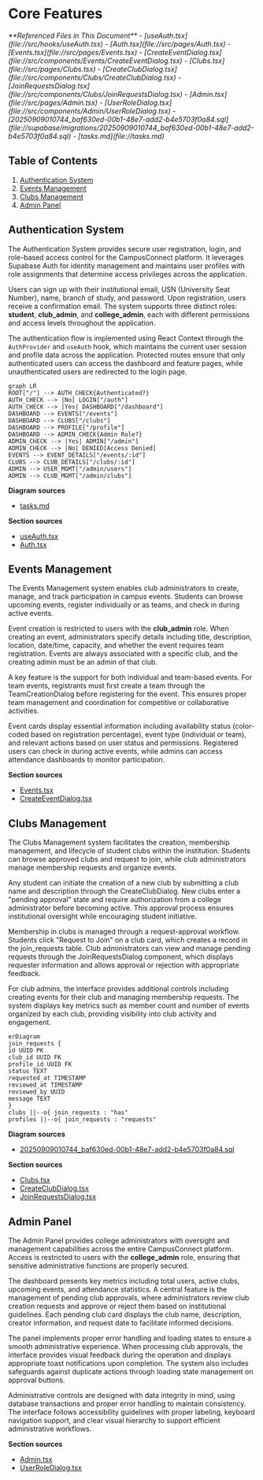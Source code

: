 # Core Features

<cite>
**Referenced Files in This Document**   
- [useAuth.tsx](file://src/hooks/useAuth.tsx)
- [Auth.tsx](file://src/pages/Auth.tsx)
- [Events.tsx](file://src/pages/Events.tsx)
- [CreateEventDialog.tsx](file://src/components/Events/CreateEventDialog.tsx)
- [Clubs.tsx](file://src/pages/Clubs.tsx)
- [CreateClubDialog.tsx](file://src/components/Clubs/CreateClubDialog.tsx)
- [JoinRequestsDialog.tsx](file://src/components/Clubs/JoinRequestsDialog.tsx)
- [Admin.tsx](file://src/pages/Admin.tsx)
- [UserRoleDialog.tsx](file://src/components/Admin/UserRoleDialog.tsx)
- [20250909010744_baf630ed-00b1-48e7-add2-b4e5703f0a84.sql](file://supabase/migrations/20250909010744_baf630ed-00b1-48e7-add2-b4e5703f0a84.sql)
- [tasks.md](file://tasks.md)
</cite>

## Table of Contents
1. [Authentication System](#authentication-system)
2. [Events Management](#events-management)
3. [Clubs Management](#clubs-management)
4. [Admin Panel](#admin-panel)

## Authentication System

The Authentication System provides secure user registration, login, and role-based access control for the CampusConnect platform. It leverages Supabase Auth for identity management and maintains user profiles with role assignments that determine access privileges across the application.

Users can sign up with their institutional email, USN (University Seat Number), name, branch of study, and password. Upon registration, users receive a confirmation email. The system supports three distinct roles: **student**, **club_admin**, and **college_admin**, each with different permissions and access levels throughout the application.

The authentication flow is implemented using React Context through the `AuthProvider` and `useAuth` hook, which maintains the current user session and profile data across the application. Protected routes ensure that only authenticated users can access the dashboard and feature pages, while unauthenticated users are redirected to the login page.

```mermaid
graph LR
ROOT["/"] --> AUTH_CHECK{Authenticated?}
AUTH_CHECK --> |No| LOGIN["/auth"]
AUTH_CHECK --> |Yes| DASHBOARD["/dashboard"]
DASHBOARD --> EVENTS["/events"]
DASHBOARD --> CLUBS["/clubs"]
DASHBOARD --> PROFILE["/profile"]
DASHBOARD --> ADMIN_CHECK{Admin Role?}
ADMIN_CHECK --> |Yes| ADMIN["/admin"]
ADMIN_CHECK --> |No| DENIED[Access Denied]
EVENTS --> EVENT_DETAILS["/events/:id"]
CLUBS --> CLUB_DETAILS["/clubs/:id"]
ADMIN --> USER_MGMT["/admin/users"]
ADMIN --> CLUB_MGMT["/admin/clubs"]
```

**Diagram sources**
- [tasks.md](file://tasks.md#L233-L256)

**Section sources**
- [useAuth.tsx](file://src/hooks/useAuth.tsx#L0-L197)
- [Auth.tsx](file://src/pages/Auth.tsx#L0-L236)

## Events Management

The Events Management system enables club administrators to create, manage, and track participation in campus events. Students can browse upcoming events, register individually or as teams, and check in during active events.

Event creation is restricted to users with the **club_admin** role. When creating an event, administrators specify details including title, description, location, date/time, capacity, and whether the event requires team registration. Events are always associated with a specific club, and the creating admin must be an admin of that club.

A key feature is the support for both individual and team-based events. For team events, registrants must first create a team through the TeamCreationDialog before registering for the event. This ensures proper team management and coordination for competitive or collaborative activities.

Event cards display essential information including availability status (color-coded based on registration percentage), event type (individual or team), and relevant actions based on user status and permissions. Registered users can check in during active events, while admins can access attendance dashboards to monitor participation.

**Section sources**
- [Events.tsx](file://src/pages/Events.tsx#L0-L342)
- [CreateEventDialog.tsx](file://src/components/Events/CreateEventDialog.tsx#L0-L262)

## Clubs Management

The Clubs Management system facilitates the creation, membership management, and lifecycle of student clubs within the institution. Students can browse approved clubs and request to join, while club administrators manage membership requests and organize events.

Any student can initiate the creation of a new club by submitting a club name and description through the CreateClubDialog. New clubs enter a "pending approval" state and require authorization from a college administrator before becoming active. This approval process ensures institutional oversight while encouraging student initiative.

Membership in clubs is managed through a request-approval workflow. Students click "Request to Join" on a club card, which creates a record in the join_requests table. Club administrators can view and manage pending requests through the JoinRequestsDialog component, which displays requester information and allows approval or rejection with appropriate feedback.

For club admins, the interface provides additional controls including creating events for their club and managing membership requests. The system displays key metrics such as member count and number of events organized by each club, providing visibility into club activity and engagement.

```mermaid
erDiagram
join_requests {
id UUID PK
club_id UUID FK
profile_id UUID FK
status TEXT
requested_at TIMESTAMP
reviewed_at TIMESTAMP
reviewed_by UUID
message TEXT
}
clubs ||--o{ join_requests : "has"
profiles ||--o{ join_requests : "requests"
```

**Diagram sources**
- [20250909010744_baf630ed-00b1-48e7-add2-b4e5703f0a84.sql](file://supabase/migrations/20250909010744_baf630ed-00b1-48e7-add2-b4e5703f0a84.sql#L0-L35)

**Section sources**
- [Clubs.tsx](file://src/pages/Clubs.tsx#L0-L351)
- [CreateClubDialog.tsx](file://src/components/Clubs/CreateClubDialog.tsx#L0-L119)
- [JoinRequestsDialog.tsx](file://src/components/Clubs/JoinRequestsDialog.tsx#L0-L41)

## Admin Panel

The Admin Panel provides college administrators with oversight and management capabilities across the entire CampusConnect platform. Access is restricted to users with the **college_admin** role, ensuring that sensitive administrative functions are properly secured.

The dashboard presents key metrics including total users, active clubs, upcoming events, and attendance statistics. A central feature is the management of pending club approvals, where administrators review club creation requests and approve or reject them based on institutional guidelines. Each pending club card displays the club name, description, creator information, and request date to facilitate informed decisions.

The panel implements proper error handling and loading states to ensure a smooth administrative experience. When processing club approvals, the interface provides visual feedback during the operation and displays appropriate toast notifications upon completion. The system also includes safeguards against duplicate actions through loading state management on approval buttons.

Administrative controls are designed with data integrity in mind, using database transactions and proper error handling to maintain consistency. The interface follows accessibility guidelines with proper labeling, keyboard navigation support, and clear visual hierarchy to support efficient administrative workflows.

**Section sources**
- [Admin.tsx](file://src/pages/Admin.tsx#L0-L263)
- [UserRoleDialog.tsx](file://src/components/Admin/UserRoleDialog.tsx)